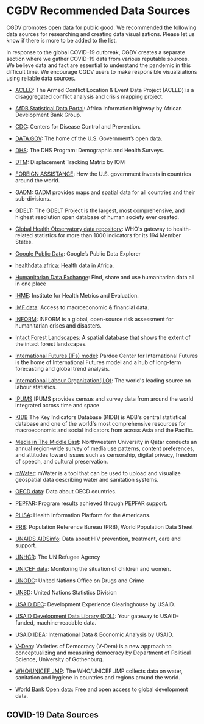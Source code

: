 # CGDV Recommended Data Sources

CGDV promotes open data for public good. We recommended the following data sources for researching and creating data visualizations. Please let us know if there is more to be added to the list.

In response to the global COVID-19 outbreak, CGDV creates a separate section where we gather COVID-19 data from various reputable sources. We believe data and fact are essential to understand the pandemic in this difficult time. We encourage CGDV users to make responsible visualziations using reliable data sources.

* [ACLED](https://www.acleddata.com/): The Armed Conflict Location & Event Data Project (ACLED) is a disaggregated conflict analysis and crisis mapping project.

* [AfDB Statistical Data Portal](http://dataportal.opendataforafrica.org/): Africa information highway by African Development Bank Group.

* [CDC](https://data.cdc.gov/): Centers for Disease Control and Prevention.

* [DATA.GOV](https://www.data.gov/): The home of the U.S. Government’s open data.

* [DHS](https://dhsprogram.com/Data/): The DHS Program: Demographic and Health Surveys.

* [DTM](https://www.globaldtm.info/): Displacement Tracking Matrix by IOM

* [FOREIGN ASSISTANCE](https://foreignassistance.gov/): How the U.S. government invests in countries around the world.

* [GADM](https://gadm.org/): GADM provides maps and spatial data for all countries and their sub-divisions.

* [GDELT](https://www.gdeltproject.org/data.html): The GDELT Project is the largest, most comprehensive, and highest resolution open database of human society ever created.

* [Global Health Observatory data repository](http://apps.who.int/gho/data/node.home): WHO's gateway to health-related statistics for more than 1000 indicators for its 194 Member States.


* [Google Public Data](https://www.google.com/publicdata/directory): Google’s Public Data Explorer

* [healthdata.africa](http://healthdata.africa/): Health data in Africa.

* [Humanitarian Data Exchange](https://data.humdata.org/): Find, share and use humanitarian data all in one place

* [IHME](http://www.healthdata.org/): Institute for Health Metrics and Evaluation.

* [IMF data](https://data.imf.org/): Access to macroeconomic & financial data.

* [INFORM](http://www.inform-index.org/): INFORM is a global, open-source risk assessment for humanitarian crises and disasters. 

* [Intact Forest Landscapes](http://www.intactforests.org/data.ifl.html): A spatial database that shows the extent of the intact forest landscapes.

* [International Futures (IFs) model](https://pardee.du.edu/access-ifs): Pardee Center for International Futures is the home of International Futures model and a hub of long-term forecasting and global trend analysis.

* [International Labour Organization(ILO)](https://www.ilo.org/global/statistics-and-databases/lang--en/index.htm): The world's leading source on labour statistics.

* [IPUMS](https://www.ipums.org/) IPUMS provides census and survey data from around the world integrated across time and space

* [KIDB](https://kidb.adb.org/kidb/) The Key Indicators Database (KIDB) is ADB's central statistical database and one of the world's most comprehensive resources for macroeconomic and social indicators from across Asia and the Pacific.

* [Media in The Middle East](http://www.mideastmedia.org/): Northwestern University in Qatar conducts an annual region-wide survey of media use patterns, content preferences, and attitudes toward issues such as censorship, digital privacy, freedom of speech, and cultural preservation.

* [mWater](https://portal.mwater.co/#/entities): mWater is a tool that can be used to upload and visualize geospatial data describing water and sanitation systems.

* [OECD data](https://data.oecd.org/): Data about OECD countries.

* [PEPFAR](https://data.pepfar.gov/): Program results achieved through PEPFAR support.

* [PLISA](http://www.paho.org/data/index.php/en/): Health Information Platform for the Americans.

* [PRB](https://www.prb.org/): Population Reference Bureau (PRB), World Population Data Sheet

* [UNAIDS AIDSinfo](http://aidsinfo.unaids.org/): Data about HIV prevention, treatment, care and support. 

* [UNHCR](https://www.unhcr.org/en-us/data.html): The UN Refugee Agency

* [UNICEF data](https://data.unicef.org/): Monitoring the situation of children and women.

* [UNODC](https://dataunodc.un.org/): United Nations Office on Drugs and Crime 

* [UNSD](https://unstats.un.org/home/): United Nations Statistics Division

* [USAID DEC](https://dec.usaid.gov/dec/home/Default.aspx): Development Experience Clearinghouse by USAID.

* [USAID Development Data Library (DDL)](https://data.usaid.gov/): Your gateway to USAID-funded, machine-readable data.

* [USAID IDEA](https://idea.usaid.gov/): International Data & Economic Analysis by USAID.

* [V-Dem](https://www.v-dem.net/en/): Varieties of Democracy (V-Dem) is a new approach to conceptualizing and measuring democracy by Department of Political Science, University of Gothenburg.

* [WHO/UNICEF JMP](https://washdata.org/data): The WHO/UNICEF JMP collects data on water, sanitation and hygiene in countries and regions around the world.

* [World Bank Open data](https://data.worldbank.org/): Free and open access to global development data.

## COVID-19 Data Sources
